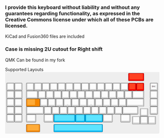 ### I provide this keyboard without liability and without any guarantees regarding functionality, as expressed in the Creative Commons license under which all of these PCBs are licensed.

KiCad and Fusion360 files are included 
### Case is missing 2U cutout for Right shift

QMK Can be found in my fork

Supported Layouts
![Layout.PNG](Layout.PNG)
